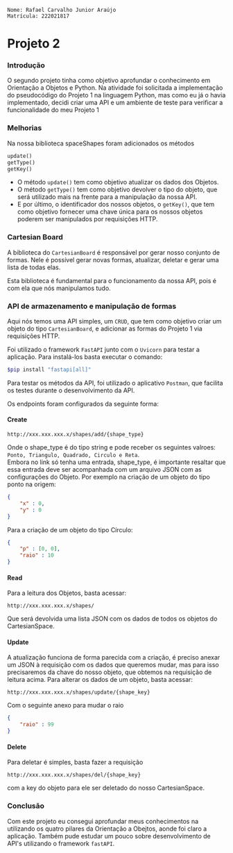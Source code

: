 ```
Nome: Rafael Carvalho Junior Araújo
Matrícula: 222021817
```
# Projeto 2

### Introdução
O segundo projeto tinha como objetivo aprofundar o conhecimento em Orientação a Objetos e Python. Na atividade foi solicitada a implementação do pseudocódigo do Projeto 1 na linguagem Python, mas como eu já o havia implementado, decidi criar uma API e um ambiente de teste para verificar a funcionalidade do meu Projeto 1

### Melhorias
Na nossa biblioteca spaceShapes foram adicionados os métodos
```python
update()
getType()
getKey()
```

- O método ``update()`` tem como objetivo atualizar os dados dos Objetos.
- O método ``getType()`` tem como objetivo devolver o tipo do objeto, que será utilizado mais na frente para a manipulação da nossa API.
- E por último, o identificador dos nossos objetos, o ``getKey()``, que tem como objetivo fornecer uma chave única para os nossos objetos poderem ser manipulados por requisições HTTP.

### Cartesian Board
A biblioteca do ``CartesianBoard`` é responsável por gerar nosso conjunto de formas. Nele é possível gerar novas formas, atualizar, deletar e gerar uma lista de todas elas.

Esta biblioteca é fundamental para o funcionamento da nossa API, pois é com ela que nós manipulamos tudo.

### API de armazenamento e manipulação de formas
Aqui nós temos uma API simples, um ``CRUD``, que tem como objetivo criar um objeto do tipo ``CartesianBoard``, e adicionar as formas do Projeto 1 via requisições HTTP.

Foi utilizado o framework ``FastAPI`` junto com o ``Uvicorn`` para testar a aplicação. Para instalá-los basta executar o comando:

```bash
$pip install "fastapi[all]"
```

Para testar os métodos da API, foi utilizado o aplicativo ``Postman``, que facilita os testes durante o desenvolvimento da API.

Os endpoints foram configurados da seguinte forma:

#### Create
```
http://xxx.xxx.xxx.x/shapes/add/{shape_type}
```

Onde o shape_type é do tipo string e pode receber os seguintes valroes: ``Ponto, Triangulo, Quadrado, Circulo e Reta``.<br>
Embora no link só tenha uma entrada, shape_type, é importante resaltar que essa entrada deve ser acompanhada com um arquivo JSON com as configurações do Objeto. Por exemplo na criação de um objeto do tipo ponto na origem:

```json
{
    "x" : 0,
    "y" : 0
}
```
Para a criação de um objeto do tipo Círculo:
```json
{
    "p" : [0, 0],
    "raio" : 10
}
```

#### Read
Para a leitura dos Objetos, basta acessar:
```
http://xxx.xxx.xxx.x/shapes/
```

Que será devolvida uma lista JSON com os dados de todos os objetos do CartesianSpace.
#### Update
A atualização funciona de forma parecida com a criação, é preciso anexar um JSON à requisição com os dados que queremos mudar, mas para isso precisaremos da chave do nosso objeto, que obtemos na requisição de leitura acima. Para alterar os dados de um objeto, basta acessar:
```
http://xxx.xxx.xxx.x/shapes/update/{shape_key}
```

Com o seguinte anexo para mudar o raio

```json
{
    "raio" : 99
}
```

#### Delete
Para deletar é simples, basta fazer a requisição
```
http://xxx.xxx.xxx.x/shapes/del/{shape_key}
```

com a key do objeto para ele ser deletado do nosso CartesianSpace.

### Conclusão

Com este projeto eu consegui aprofundar meus conhecimentos na utilizando os quatro pilares da Orientação a Obejtos, aonde foi claro a aplicação. Também pude estudar um pouco sobre desenvolvimento de API's utilizando o framework ``fastAPI``.